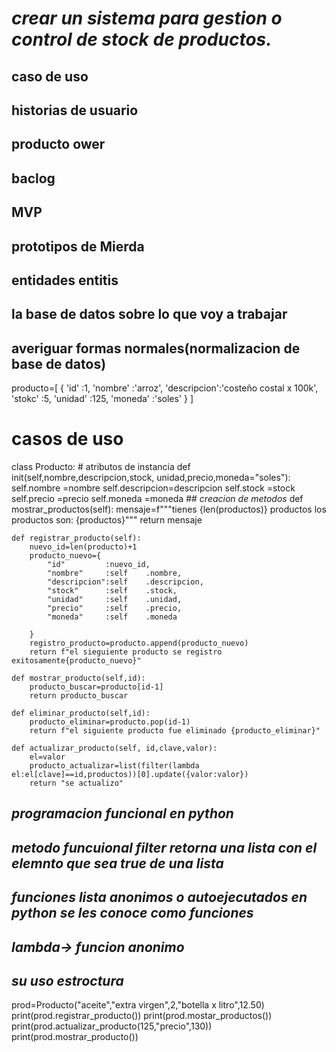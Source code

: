 # *crear un sistema para gestion o control de stock de productos.*
## caso de uso
## historias de usuario
## producto ower
## baclog
## MVP
## prototipos de Mierda

## entidades entitis 
## la base de datos sobre lo que voy a trabajar
## averiguar formas normales(normalizacion de base de datos)
producto=[ 
    {
        'id'         :1,
        'nombre'     :'arroz',
        'descripcion':'costeño costal x 100k',
        'stokc'      :5,
        'unidad'     :125,
        'moneda'     :'soles'
    }
]
# casos de uso
class Producto:
    # atributos de instancia
    def init(self,nombre,descripcion,stock,
    unidad,precio,moneda="soles"):
        self.nombre     =nombre
        self.descripcion=descripcion
        self.stock      =stock
        self.precio     =precio
        self.moneda     =moneda
    ## *creacion de metodos*
    def mostrar_productos(self):
        mensaje=f"""tienes {len(productos)} productos los productos son: {productos}"""
        return mensaje
    
    def registrar_producto(self):
        nuevo_id=len(producto)+1
        producto_nuevo={
            "id"         :nuevo_id,
            "nombre"     :self    .nombre,
            "descripcion":self    .descripcion,
            "stock"      :self    .stock,
            "unidad"     :self    .unidad,
            "precio"     :self    .precio,
            "moneda"     :self    .moneda
        
        }
        registro_producto=producto.append(producto_nuevo)
        return f"el sieguiente producto se registro exitosamente{producto_nuevo}"
        
    def mostrar_producto(self,id):
        producto_buscar=producto[id-1]
        return producto_buscar
    
    def eliminar_producto(self,id):
        producto_eliminar=producto.pop(id-1)
        return f"el siguiente producto fue eliminado {producto_eliminar}"
        
    def actualizar_producto(self, id,clave,valor):
        el=valor
        producto_actualizar=list(filter(lambda el:el[clave]==id,productos))[0].update({valor:valor})
        return "se actualizo"
## *programacion funcional en python*
## *metodo funcuional filter retorna una lista con el elemnto que sea true de una lista* 
## *funciones lista anonimos o autoejecutados en python se les conoce como funciones* 
## *lambda-> funcion anonimo*
## *su uso estroctura* 
        
prod=Producto("aceite","extra virgen",2,"botella x litro",12.50)
print(prod.registrar_producto())
print(prod.mostar_productos())
print(prod.actualizar_producto(125,"precio",130))
print(prod.mostrar_producto())
